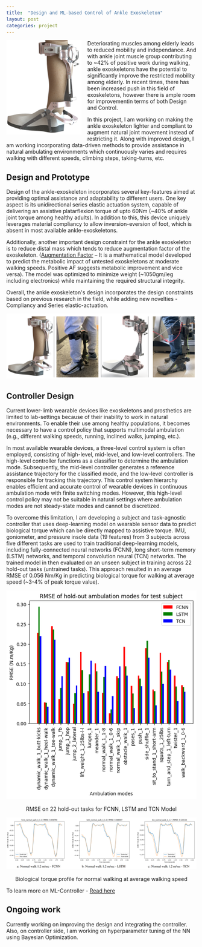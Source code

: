 ```yaml
---
title:  "Design and ML-based Control of Ankle Exoskeleton"
layout: post
categories: project
---
```

<img align="left" width="200" height="250" src="/assets/AnkleExo_CAD.png" style="padding-right: 15px; padding-bottom: 15px;">
Deteriorating muscles among elderly leads to reduced mobility and independance. And with ankle joint muscle group contributing to ~42% of positive work during walking, ankle exoskeletons have the potential to significantly improve the restricted mobility among elderly. In recent times, there has been increased push in this field of exoskeletons, however there is ample room for improvementin terms of both Design and Control. 

In this project, I am working on making the ankle exoskeleton lighter and compliant to augment natural joint movement instead of restricting it. Along with improved design, I am working incorporating data-driven methods to provide assistance in natural ambulating environments which continuously varies and requires walking with different speeds, climbing steps, taking-turns, etc.



## Design and Prototype
Design of the ankle-exoskeleton incorporates several key-features aimed at providing optimal assistance and adaptability to different users. One key aspect is its unidirectional series elastic actuation system, capable of delivering an assistive platarflexion torque of upto 60Nm (~40% of ankle joint torque among healthy adults). In addition to this, this device uniquely leverages material compliancy to allow inversion-eversion of foot, which is absent in most available ankle-exoskeletons. 

Additionally, another important design constraint for the ankle exoskeleton is to reduce distal mass which tends to reduce augmentation factor of the exoskeleton. ([Augmentation Factor](https://jneuroengrehab.biomedcentral.com/articles/10.1186/1743-0003-11-80) – It is a mathematical model developed to predict the metabolic impact of untested exoskeletons at moderate walking speeds. Positive AF suggests metabolic improvement and vice versa). The model was optimized to minimize weight (~1050gm/leg including electronics) while maintaining the required structural integrity. 

Overall, the ankle exoskeleton's design incorporates the design constraints based on previous research in the field, while adding new novelties - Compliancy and Series elastic-actuation.

![Ankle Exoskeleton Designs](/assets/AnkleExo_Designs.png)


## Controller Design
Current lower-limb wearable devices like exoskeletons and prosthetics are limited to lab-settings because of their inability to work in natural environments. To enable their use among healthy populations, it becomes necessary to have a control policy that supports multimodal ambulation (e.g., different walking speeds, running, inclined walks, jumping, etc.). 

In most available wearable devices, a three-level control system is often employed, consisting of high-level, mid-level, and low-level controllers. The high-level controller functions as a classifier to determine the ambulation mode. Subsequently, the mid-level controller generates a reference assistance trajectory for the classified mode, and the low-level controller is responsible for tracking this trajectory. This control system hierarchy enables efficient and accurate control of wearable devices in continuous ambulation mode with finite switching modes. However, this high-level control policy may not be suitable in natural settings where ambulation modes are not steady-state modes and cannot be discretized. 

To overcome this limitation, I am developing a subject and task-agnostic controller that uses deep-learning model on wearable sensor data to predict biological torque which can be directly mapped to assistive torque. IMU, goniometer, and pressure insole data (19 features) from 3 subjects across five different tasks are used to train traditional deep-learning  models, including fully-connected neural networks (FCNN), long short-term memory (LSTM) networks, and temporal convolution neural (TCN) networks. The trained model in then evaluated on an unseen subject in training across 22 hold-out tasks (untrained tasks). This approach resulted in an average RMSE of 0.056 Nm/Kg in predicting biological torque for walking at average speed (~3-4% of peak torque value). 

![RMSE across different tasks](/assets/AnkleExo_taskRMSE.png)
<center>RMSE on 22 hold-out tasks for FCNN, LSTM and TCN Model</center>

![Torque prediction for normal-walking](/assets/AnkleExo_walkRMSE.png)
<center>Biological torque profile for normal walking at average walking speed</center>

To learn more on ML-Controller - [Read here](https://github.com/gupta-divy/Exo-controller-ML/blob/main/Project_report.pdf)

## Ongoing work
Currently working on improving the design and integrating the controller. Also, on controller side, I am working on hyperparameter tuning of the NN using Bayesian Optimization.